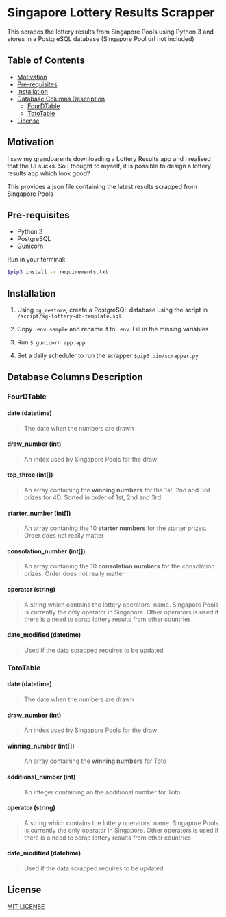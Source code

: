 # Singapore Lottery Results Scrapper

This scrapes the lottery results from Singapore Pools using Python 3 and stores in a PostgreSQL database
(Singapore Pool url not included)

## Table of Contents

* [Motivation](#motivation)
* [Pre-requisites](#pre-requisites)
* [Installation](#installation)
* [Database Columns Description](#database-columns-description)
  * [FourDTable](#fourdtable)
  * [TotoTable](#tototable)
* [License](#license)

## Motivation

I saw my grandparents downloading a Lottery Results app and I realised that the UI sucks. So I thought to myself, it is possible to design a lottery results app which look good?

This provides a json file containing the latest results scrapped from Singapore Pools

## Pre-requisites

* Python 3
* PostgreSQL
* Gunicorn

Run in your terminal:

```bash
$pip3 install -r requirements.txt
```

## Installation

1. Using `pg_restore`, create a PostgreSQL database using the script in `/script/sg-lottery-db-template.sql`

1. Copy `.env.sample` and rename it to `.env`. Fill in the missing variables

1. Run `$ gunicorn app:app`

1. Set a daily scheduler to run the scrapper `$pip3 bin/scrapper.py`

## Database Columns Description

### FourDTable

#### date (datetime)

> The date when the numbers are drawn

#### draw_number (int)

> An index used by Singapore Pools for the draw

#### top_three (int[])

> An array containing the **winning numbers** for the 1st, 2nd and 3rd prizes for 4D. Sorted in order of 1st, 2nd and 3rd.

#### starter_number (int[])

> An array contaning the 10 **starter numbers** for the starter prizes. Order does not really matter

#### consolation_number (int[])

> An array contaning the 10 **consolation numbers** for the consolation prizes. Order does not really matter

#### operator (string)

> A string which contains the lottery operators' name. Singapore Pools is currently the only operator in Singapore. Other operators is used if there is a need to scrap lottery results from other countries

#### date_modified (datetime)

> Used if the data scrapped requires to be updated

### TotoTable

#### date (datetime)

> The date when the numbers are drawn

#### draw_number (int)

> An index used by Singapore Pools for the draw

#### winning_number (int[])

> An array containing the **winning numbers** for Toto

#### additional_number (int)

> An integer containing an the additional number for Toto

#### operator (string)

> A string which contains the lottery operators' name. Singapore Pools is currently the only operator in Singapore. Other operators is used if there is a need to scrap lottery results from other countries

#### date_modified (datetime)

> Used if the data scrapped requires to be updated

## License

[MIT LICENSE](LICENSE)